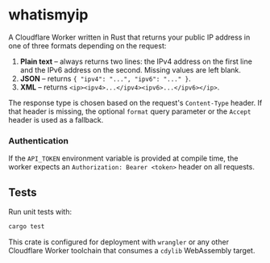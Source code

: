 # whatismyip

A Cloudflare Worker written in Rust that returns your public IP address in one of three formats depending on the request:

1. **Plain text** – always returns two lines: the IPv4 address on the first line and the IPv6 address on the second. Missing values are left blank.
2. **JSON** – returns `{ "ipv4": "...", "ipv6": "..." }`.
3. **XML** – returns `<ip><ipv4>...</ipv4><ipv6>...</ipv6></ip>`.

The response type is chosen based on the request's `Content-Type` header. If that header is missing,
the optional `format` query parameter or the `Accept` header is used as a fallback.

### Authentication

If the `API_TOKEN` environment variable is provided at compile time, the worker
expects an `Authorization: Bearer <token>` header on all requests.

## Tests

Run unit tests with:

```bash
cargo test
```

This crate is configured for deployment with `wrangler` or any other Cloudflare Worker toolchain that consumes a `cdylib` WebAssembly target.
